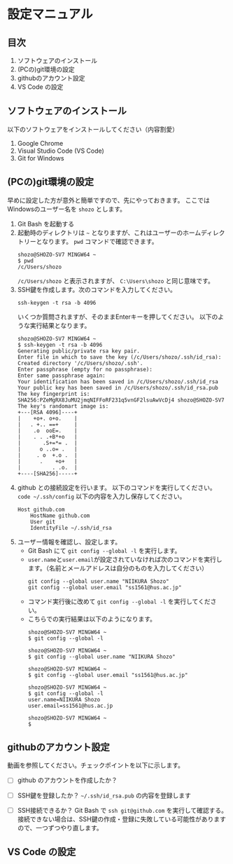 # 設定マニュアル

## 目次

1. ソフトウェアのインストール
2. (PCの)git環境の設定
3. githubのアカウント設定
4. VS Code の設定

## ソフトウェアのインストール
以下のソフトウェアをインストールしてください（内容割愛）
1. Google Chrome
2. Visual Studio Code (VS Code)
3. Git for Windows

## (PCの)git環境の設定
早めに設定した方が意外と簡単ですので、先にやっておきます。
ここではWindowsのユーザー名を `shozo` とします。
1. Git Bash を起動する
1. 起動時のディレクトリは `~` となりますが、これはユーザーのホームディレクトリーとなります。 `pwd` コマンドで確認できます。
    ```console
    shozo@SHOZO-SV7 MINGW64 ~
    $ pwd
    /c/Users/shozo
    ```
    `/c/Users/shozo` と表示されますが、 `C:\Users\shozo` と同じ意味です。
1. SSH鍵を作成します。次のコマンドを入力してください。
    ```
    ssh-keygen -t rsa -b 4096
    ```
    いくつか質問されますが、そのままEnterキーを押してください。
    以下のような実行結果となります。
    ```
    shozo@SHOZO-SV7 MINGW64 ~
    $ ssh-keygen -t rsa -b 4096
    Generating public/private rsa key pair.
    Enter file in which to save the key (/c/Users/shozo/.ssh/id_rsa):
    Created directory '/c/Users/shozo/.ssh'.
    Enter passphrase (empty for no passphrase):
    Enter same passphrase again:
    Your identification has been saved in /c/Users/shozo/.ssh/id_rsa
    Your public key has been saved in /c/Users/shozo/.ssh/id_rsa.pub
    The key fingerprint is:
    SHA256:PZeMgRX8JuMU2jmqNIFFoRF231q5vnGF2lsuAwVcDj4 shozo@SHOZO-SV7
    The key's randomart image is:
    +---[RSA 4096]----+
    |    +o+. o+o.    |
    |   . +.. ==+     |
    |    .o  ooE=.    |
    |    . . .+B*+o   |
    |       .S+=*= .  |
    |      o ..o= .   |
    |     . o  +.o .  |
    |      .    +o+   |
    |          . .o.  |
    +----[SHA256]-----+
    ```
1. github との接続設定を行います。
    以下のコマンドを実行してください。
    `code ~/.ssh/config`
    以下の内容を入力し保存してください。
    ```config
    Host github.com
        HostName github.com
        User git
        IdentityFile ~/.ssh/id_rsa
    ```
1. ユーザー情報を確認し、設定します。
    - Git Bash にて
        `git config --global -l`
        を実行します。
    - `user.name`と`user.email`が設定されていなければ次のコマンドを実行します。（名前とメールアドレスは自分のものを入力してください）
        ```
        git config --global user.name "NIIKURA Shozo"
        git config --global user.email "ss1561@hus.ac.jp"
        ```
    - コマンド実行後に改めて
        `git config --global -l`
        を実行してください。
    - こちらでの実行結果は以下のようになります。
        ```
        shozo@SHOZO-SV7 MINGW64 ~
        $ git config --global -l

        shozo@SHOZO-SV7 MINGW64 ~
        $ git config --global user.name "NIIKURA Shozo"

        shozo@SHOZO-SV7 MINGW64 ~
        $ git config --global user.email "ss1561@hus.ac.jp"

        shozo@SHOZO-SV7 MINGW64 ~
        $ git config --global -l
        user.name=NIIKURA Shozo
        user.email=ss1561@hus.ac.jp

        shozo@SHOZO-SV7 MINGW64 ~
        $
        ```

## githubのアカウント設定
動画を参照してください。チェックポイントを以下に示します。
- [ ] github のアカウントを作成したか？
- [ ] SSH鍵を登録したか？
    `~/.ssh/id_rsa.pub` の内容を登録します
- [ ] SSH接続できるか？
    Git Bash で `ssh git@github.com` を実行して確認する。
    接続できない場合は、SSH鍵の作成・登録に失敗している可能性がありますので、一つずつやり直します。





## VS Code の設定
